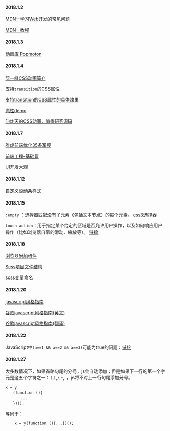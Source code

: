 #### 2018.1.2

[MDN--学习Web开发的常见问题](https://developer.mozilla.org/zh-CN/docs/Learn/Common_questions)

[MDN--教程](https://developer.mozilla.org/zh-CN/docs/Web/Tutorials)

#### 2018.1.3

[动画库 Popmoton](https://popmotion.io/api/)

#### 2018.1.4

[阮一峰CSS动画简介](http://www.ruanyifeng.com/blog/2014/02/css_transition_and_animation.html)

[支持`transition`的CSS属性](http://oli.jp/2010/css-animatable-properties/)

[支持transition的CSS属性的具体效果](http://leaverou.github.io/animatable/)

[魔性demo](http://lea.verou.me/css-4d/#intro)

[叼炸天的CSS动画，值得研究源码](http://www.html5tricks.com/7-pure-css3-animation.html)

#### 2018.1.7

[雅虎前端优化35条军规](https://www.cnblogs.com/xianyulaodi/p/5755079.html)

[前端工程-基础篇](http://div.io/topic/1275#)

[UI开发大观](http://ideazhao.com/archives/)

#### 2018.1.12

[自定义滚动条样式](https://www.lyblog.net/detail/314.html)

#### 2018.1.15

`:empty` ：选择器匹配没有子元素（包括文本节点）的每个元素。
[css3选择器](http://www.w3school.com.cn/cssref/css_selectors.asp)

`touch-action`：用于指定某个给定的区域是否允许用户操作，以及如何响应用户操作（比如浏览器自带的滑动、缩放等）。
[链接](https://developer.mozilla.org/zh-CN/docs/Web/CSS/touch-action)

#### 2018.1.18

[浏览器附加组件](https://developer.mozilla.org/zh-CN/Add-ons)

[Scss项目文件结构](https://www.w3cplus.com/preprocessor/architecture-sass-project.html)

[scss变量命名](https://www.w3cplus.com/preprocessor/beginner/variable-naming.html)

#### 2018.1.20
[javascript风格指南](https://github.com/alivebao/clean-code-js)

[谷歌javascript风格指南(英文)](http://google.github.io/styleguide/javascriptguide.xml)

[谷歌javascript风格指南(翻译)](http://blog.csdn.net/mergerly/article/details/46771905)

#### 2018.1.22

JavaScript中`(a==1 && a==2 && a==3)`可能为true的问题：[链接](https://www.jianshu.com/p/e546c96fe33c?utm_source=desktop&utm_medium=timeline)

#### 2018.1.27

大多数情况下，如果省略句尾的分号，js会自动添加；但是如果下一行的第一个字元是这五个字符之一：`(`,`[`,`/`,`+`,`-`，js将不对上一行句尾添加分号。

```
x = y
　　(function (){
　　　　...
　　})();
```
等同于：
```
    x = y(function (){...})();
```